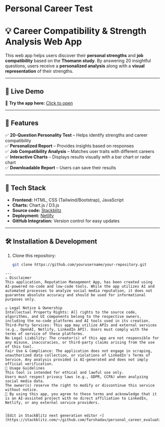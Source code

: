 # Personal Career Test
# 💡 Career Compatibility & Strength Analysis Web App

This web app helps users discover their **personal strengths** and **job compatibility** based on the **Thomann study**. By answering 20 insightful questions, users receive a **personalized analysis** along with a **visual representation** of their strengths.

---

## 🚀 Live Demo  
🔗 **Try the app here:** [Click to open](https://exquisite-lily-20c77a.netlify.app/)  

---

## 📌 Features
✅ **20-Question Personality Test** – Helps identify strengths and career compatibility  
✅ **Personalized Report** – Provides insights based on responses  
✅ **Job Compatibility Analysis** – Matches user traits with different careers  
✅ **Interactive Charts** – Displays results visually with a bar chart or radar chart  
✅ **Downloadable Report** – Users can save their results  

---

## 🎨 Tech Stack
- **Frontend:** HTML, CSS (Tailwind/Bootstrap), JavaScript  
- **Charts:** Chart.js / D3.js  
- **Source code:** [Stackblitz](https://stackblitz.com/~/github.com/farshadav/personal_career_evaluation)
- **Deployment:** [Netlify](https://exquisite-lily-20c77a.netlify.app/)
- **GitHub Integration:** Version control for easy updates  

---

## 🛠 Installation & Development  
1. Clone this repository:  
   ```bash
   git clone https://github.com/yourusername/your-repository.git
 ```  
---
⚠️ Disclaimer
This application, Reputation Management App, has been created using AI-powered no-code and low-code tools. While the app utilizes AI and automated processes to analyze social media reputation, it does not guarantee absolute accuracy and should be used for informational purposes only.

⚖️ Legal Notice & Ownership
Intellectual Property Rights: All rights to the source code, algorithms, and UI components belong to the respective owners, including the no-code platforms and AI tools used in its creation.
Third-Party Services: This app may utilize APIs and external services (e.g., OpenAI, Netlify, LinkedIn API). Users must comply with the terms of service of these platforms.
No Legal Liability: The creator(s) of this app are not responsible for any misuse, inaccuracies, or third-party claims arising from the use of this tool.
Fair Use & Compliance: The application does not engage in scraping, unauthorized data collection, or violations of LinkedIn's Terms of Service. Any analysis provided is AI-generated and does not imply official verification.
🔹 Usage Guidelines
This tool is intended for ethical and lawful use only.
Users must respect privacy laws (e.g., GDPR, CCPA) when analyzing social media data.
The owner(s) reserve the right to modify or discontinue this service without notice.
🔹 By using this app, you agree to these terms and acknowledge that it is an AI-assisted project with no direct affiliation to LinkedIn, Netlify, or any external service providers.


[Edit in StackBlitz next generation editor ⚡️](https://stackblitz.com/~/github.com/farshadav/personal_career_evaluation)
